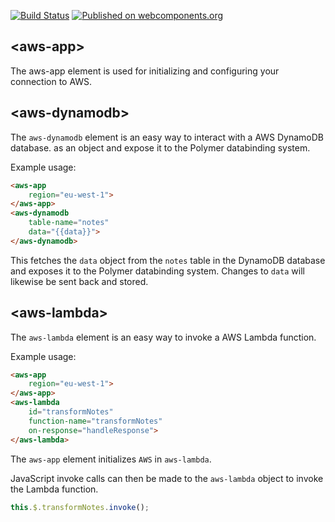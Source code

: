 [![Build Status](https://travis-ci.org/gjdenhertog/polymeraws.svg?branch=master)](https://travis-ci.org/gjdenhertog/polymeraws)
[![Published on webcomponents.org](https://img.shields.io/badge/webcomponents.org-published-blue.svg)](https://beta.webcomponents.org/gjdenhertog/polymeraws)


## \<aws-app\>

The aws-app element is used for initializing and configuring your
connection to AWS.


## \<aws-dynamodb\>

The `aws-dynamodb` element is an easy way to interact with a AWS DynamoDB
database. as an object and expose it to the Polymer databinding system.

Example usage:

```html
<aws-app
    region="eu-west-1">
</aws-app>
<aws-dynamodb
    table-name="notes"
    data="{{data}}">
</aws-dynamodb>
```

This fetches the `data` object from the `notes` table in the DynamoDB
database and exposes it to the Polymer databinding system. Changes to
`data` will likewise be sent back and stored.


## \<aws-lambda\>

The `aws-lambda` element is an easy way to invoke a AWS Lambda function.

Example usage:

```html
<aws-app
    region="eu-west-1">
</aws-app>
<aws-lambda
    id="transformNotes"
    function-name="transformNotes"
    on-response="handleResponse">
</aws-lambda>
```

The `aws-app` element initializes `AWS` in `aws-lambda`.

JavaScript invoke calls can then be made to the `aws-lambda` object to invoke
the Lambda function.

```javascript
this.$.transformNotes.invoke();
```
